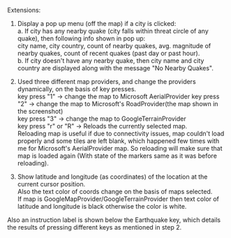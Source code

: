Extensions:  
  
1. Display a pop up menu (off the map) if a city is clicked:  
a. If city has any nearby quake (city falls within threat circle of any quake), then following info shown in pop up:  
 city name, city country, count of nearby quakes, avg. magnitude of nearby quakes, count of recent quakes (past day or past hour).  
b. If city doesn't have any nearby quake, then city name and city country are displayed along with the message "No Nearby Quakes".  
  
2. Used three different map providers, and change the providers dynamically, on the basis of key presses.  
key press "1" -> change the map to Microsoft AerialProvider
key press "2" -> change the map to Microsoft's RoadProvider(the map shown in the screenshot)  
key press "3" -> change the map to GoogleTerrainProvider  
key press "r" or "R" -> Reloads the currently selected map.   
Reloading map is useful if due to connectivity issues, map couldn't load properly and some tiles are left blank, which happened few times with me for Microsoft's AerialProvider map. So reloading will make sure that map is loaded again (With state of the markers same as it was before reloading).  
  
3. Show latitude and longitude (as coordinates) of the location at the current cursor position.  
Also the text color of coords change on the basis of maps selected.  
If map is GoogleMapProvider/GoogleTerrainProvider then text color of latitude and longitude is black otherwise the color is white.  
  
Also an instruction label is shown below the Earthquake key, which details the results of pressing different keys as mentioned in step 2.  
